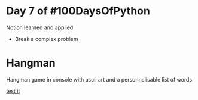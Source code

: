 # Day 7 of #100DaysOfPython

Notion learned and applied

- Break a complex problem

# Hangman

Hangman game in console with ascii art and a personnalisable list of words

[test it](https://replit.com/@Tegristh/Password-generator?v=1)
